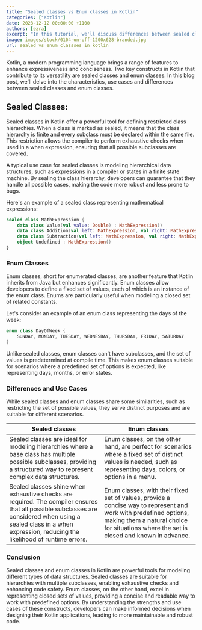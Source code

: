 ```yaml
---
title: "Sealed classes vs Enum classes in Kotlin"
categories: ["Kotlin"]
date: 2023-12-12 00:00:00 +1100
authors: [ezra]
excerpt: "In this tutorial, we'll discuss differences between sealed classes and enum classes in Kotlin"
image: images/stock/0104-on-off-1200x628-branded.jpg
url: sealed vs enum classses in kotlin
---
```


Kotlin, a modern programming language brings a range of features to enhance expressiveness and conciseness. Two key constructs in Kotlin that contribute to its versatility are sealed classes and enum classes. In this blog post, we'll delve into the characteristics, use cases and differences between sealed classes and enum classes.

## Sealed Classes:
Sealed classes in Kotlin offer a powerful tool for defining restricted class hierarchies. When a class is marked as sealed, it means that the class hierarchy is finite and every subclass must be declared within the same file. This restriction allows the compiler to perform exhaustive checks when used in a when expression, ensuring that all possible subclasses are covered.

A typical use case for sealed classes is modeling hierarchical data structures, such as expressions in a compiler or states in a finite state machine. By sealing the class hierarchy, developers can guarantee that they handle all possible cases, making the code more robust and less prone to bugs.

Here's an example of a sealed class representing mathematical expressions:

```kotlin
sealed class MathExpression {
    data class Value(val value: Double) : MathExpression()
    data class Addition(val left: MathExpression, val right: MathExpression) : MathExpression()
    data class Subtraction(val left: MathExpression, val right: MathExpression) : MathExpression()
    object Undefined : MathExpression()
}

```

### Enum Classes
Enum classes, short for enumerated classes, are another feature that Kotlin inherits from Java but enhances significantly. Enum classes allow developers to define a fixed set of values, each of which is an instance of the enum class. Enums are particularly useful when modeling a closed set of related constants.

Let's consider an example of an enum class representing the days of the week:
```kotlin
enum class DayOfWeek {
    SUNDAY, MONDAY, TUESDAY, WEDNESDAY, THURSDAY, FRIDAY, SATURDAY
}

```
Unlike sealed classes, enum classes can't have subclasses, and the set of values is predetermined at compile time. This makes enum classes suitable for scenarios where a predefined set of options is expected, like representing days, months, or error states.

### Differences and Use Cases
While sealed classes and enum classes share some similarities, such as restricting the set of possible values, they serve distinct purposes and are suitable for different scenarios.

| Sealed classes | Enum classes |
|--------|---------------------------|
|Sealed classes are ideal for modeling hierarchies where a base class has multiple possible subclasses, providing a structured way to represent complex data structures.      | Enum classes, on the other hand, are perfect for scenarios where a fixed set of distinct values is needed, such as representing days, colors, or options in a menu. |
|Sealed classes shine when exhaustive checks are required. The compiler ensures that all possible subclasses are considered when using a sealed class in a when expression, reducing the likelihood of runtime errors.|Enum classes, with their fixed set of values, provide a concise way to represent and work with predefined options, making them a natural choice for situations where the set is closed and known in advance.|


### Conclusion
Sealed classes and enum classes in Kotlin are powerful tools for modeling different types of data structures. Sealed classes are suitable for hierarchies with multiple subclasses, enabling exhaustive checks and enhancing code safety. Enum classes, on the other hand, excel in representing closed sets of values, providing a concise and readable way to work with predefined options. By understanding the strengths and use cases of these constructs, developers can make informed decisions when designing their Kotlin applications, leading to more maintainable and robust code.
